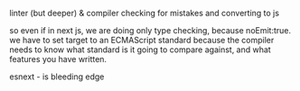 linter (but deeper) & compiler
checking for mistakes and converting to js

so even if in next js, we are doing only type checking, because noEmit:true. we have to set target to an ECMAScript standard because the compiler needs to know what standard is it going to compare against, and what features you have written. 

esnext - is bleeding edge

